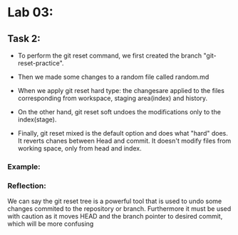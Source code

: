 # Lab 03:

## Task 2:

- To perform the git reset command, we first created the branch "git-reset-practice".

- Then we made some changes to a random file called random.md

- When we apply git reset hard type: the changesare applied to the files corresponding from workspace, staging area(index) and history.
- On the other hand, git reset soft undoes the modifications only to the index(stage).
- Finally, git reset mixed is the default option and does what "hard" does. It reverts chanes between Head and commit. It doesn't modify files from working space, only from head and index. 


### Example: 


### Reflection:

We can say the git reset tree is a powerful tool that is used to undo some changes commited to the repository or branch. Furthermore it must be used with caution as it moves HEAD and the branch pointer to desired commit, which will be more confusing